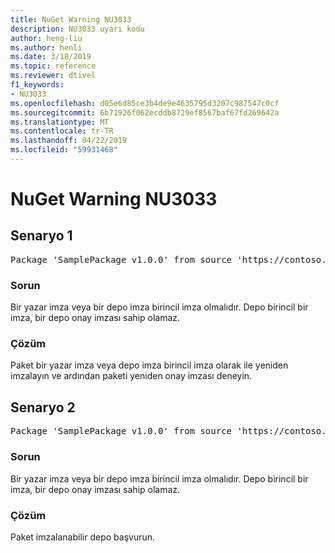 ```yaml
---
title: NuGet Warning NU3033
description: NU3033 uyarı kodu
author: heng-liu
ms.author: henli
ms.date: 3/18/2019
ms.topic: reference
ms.reviewer: dtivel
f1_keywords:
- NU3033
ms.openlocfilehash: d05e6d85ce3b4de9e4635795d3207c987547c0cf
ms.sourcegitcommit: 6b71926f062ecddb8729ef8567baf67fd269642a
ms.translationtype: MT
ms.contentlocale: tr-TR
ms.lasthandoff: 04/22/2019
ms.locfileid: "59931468"
---
```

# <a name="nuget-warning-nu3033"></a>NuGet Warning NU3033

## <a name="scenario-1"></a>Senaryo 1

<pre>Package 'SamplePackage v1.0.0' from source 'https://contoso.com/index.json': A repository primary signature must not have a repository countersignature.</pre>

### <a name="issue"></a>Sorun

Bir yazar imza veya bir depo imza birincil imza olmalıdır. Depo birincil bir imza, bir depo onay imzası sahip olamaz.

### <a name="solution"></a>Çözüm

Paket bir yazar imza veya depo imza birincil imza olarak ile yeniden imzalayın ve ardından paketi yeniden onay imzası deneyin.



## <a name="scenario-2"></a>Senaryo 2

<pre>Package 'SamplePackage v1.0.0' from source 'https://contoso.com/index.json': A repository primary signature must not have a repository countersignature.</pre>

### <a name="issue"></a>Sorun

Bir yazar imza veya bir depo imza birincil imza olmalıdır. Depo birincil bir imza, bir depo onay imzası sahip olamaz.

### <a name="solution"></a>Çözüm

Paket imzalanabilir depo başvurun.